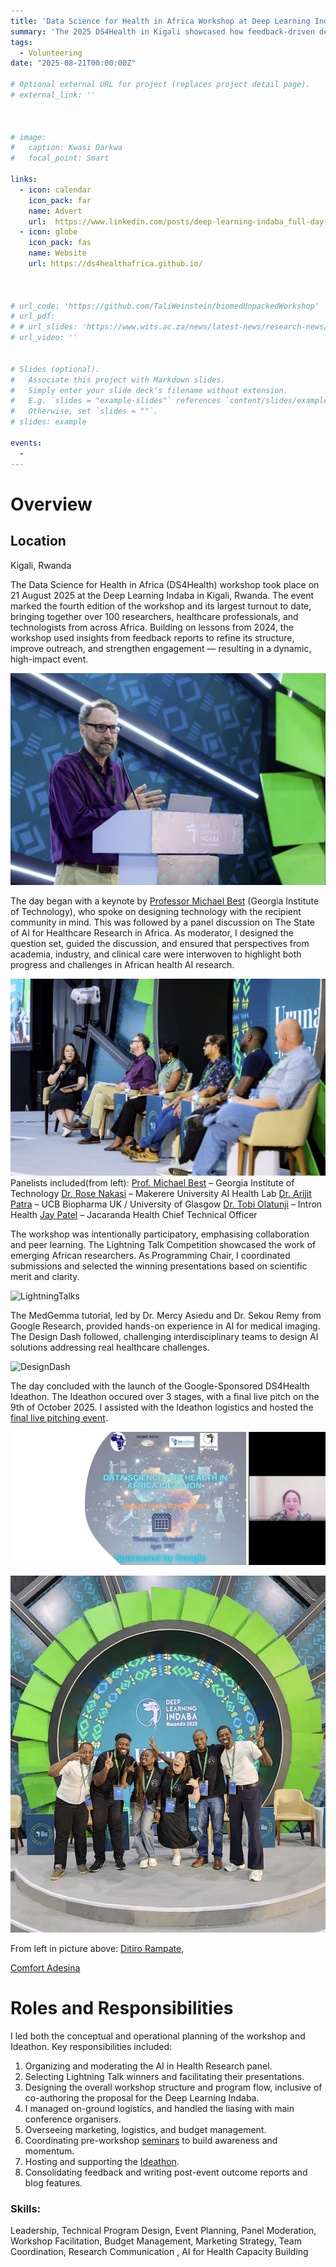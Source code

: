 ```yaml
---
title: 'Data Science for Health in Africa Workshop at Deep Learning Indaba 2025'
summary: 'The 2025 DS4Health in Kigali showcased how feedback-driven design, collaboration, and innovation transformed the workshop into one of the conference’s most engaging and impactful events.'
tags:
  - Volunteering
date: "2025-08-21T00:00:00Z"

# Optional external URL for project (replaces project detail page).
# external_link: ''



# image:
#   caption: Kwasi Darkwa
#   focal_point: Smart

links:
  - icon: calendar
    icon_pack: far
    name: Advert
    url:  https://www.linkedin.com/posts/deep-learning-indaba_full-day-workshops-2025-ugcPost-7364205938766966786-JimF?utm_source=share&utm_medium=member_desktop&rcm=ACoAACqUsloBag9mXbm5f-mMxS0riu1t-_Z_M0c
  - icon: globe
    icon_pack: fas
    name: Website
    url: https://ds4healthafrica.github.io/



# url_code: 'https://github.com/TaliWeinstein/biomedUnpackedWorkshop'
# url_pdf: 
# # url_slides: 'https://www.wits.ac.za/news/latest-news/research-news/2021/2021-11/eie-open-day-2021.html'
# url_video: ''


# Slides (optional).
#   Associate this project with Markdown slides.
#   Simply enter your slide deck's filename without extension.
#   E.g. `slides = "example-slides"` references `content/slides/example-slides.md`.
#   Otherwise, set `slides = ""`.
# slides: example

events:
  - 
---
```



# Overview

## Location
Kigali, Rwanda


The Data Science for Health in Africa (DS4Health) workshop took place on 21 August 2025 at the Deep Learning Indaba in Kigali, Rwanda. The event marked the fourth edition of the workshop and its largest turnout to date, bringing together over 100 researchers, healthcare professionals, and technologists from across Africa. Building on lessons from 2024, the workshop used insights from feedback reports to refine its structure, improve outreach, and strengthen engagement — resulting in a dynamic, high-impact event. 

![invitedSpeakers](keynote.png)

The day began with a keynote by [Professor Michael Best](https://mikeb.inta.gatech.edu/) (Georgia Institute of Technology), who spoke on designing technology with the recipient community in mind. This was followed by a panel discussion on The State of AI for Healthcare Research in Africa. As moderator, I designed the question set, guided the discussion, and ensured that perspectives from academia, industry, and clinical care were interwoven to highlight both progress and challenges in African health AI research.

![panel](panelDiscussion.png)
Panelists included(from left):
[Prof. Michael Best](https://mikeb.inta.gatech.edu/) – Georgia Institute of Technology
[Dr. Rose Nakasi](https://cocis.mak.ac.ug/faculty/information-technology/rose-nakasi/) – Makerere University AI Health Lab
[Dr. Arijit Patra](https://www.linkedin.com/in/arijit-patra-92a18457/) – UCB Biopharma UK / University of Glasgow
[Dr. Tobi Olatunji](http://intron.io/) – Intron Health
[Jay Patel](https://jacarandahealth.org/) – Jacaranda Health Chief Technical Officer


The workshop was intentionally participatory, emphasising collaboration and peer learning.
The Lightning Talk Competition showcased the work of emerging African researchers. As Programming Chair, I coordinated submissions and selected the winning presentations based on scientific merit and clarity.

![LightningTalks](lightningTalks.png)

The MedGemma tutorial, led by Dr. Mercy Asiedu and Dr. Sekou Remy from Google Research, provided hands-on experience in AI for medical imaging. The Design Dash followed, challenging interdisciplinary teams to design AI solutions addressing real healthcare challenges.

![DesignDash](DesignDash.png)

The day concluded with the launch of the Google-Sponsored DS4Health Ideathon. The Ideathon occured over 3 stages, with a final live pitch on the 9th of October 2025. I assisted with the Ideathon logistics and hosted the [final live pitching event](https://cassyni.com/series/JWAjLmN99Z4fd8mCJR9w6i).


![Ideathon](ideathon.png)





![inPersonTeam](organisers.png)


From left in picture above: 
[Ditiro Rampate](https://www.linkedin.com/in/ditiro-rampate-46a999a4/), 

 [Comfort Adesina](https://www.linkedin.com/in/comfort-adesina-77808b233/)

# Roles and Responsibilities
I led both the conceptual and operational planning of the workshop and Ideathon.
Key responsibilities included:
1. Organizing and moderating the AI in Health Research panel.
2. Selecting Lightning Talk winners and facilitating their presentations.
3. Designing the overall workshop structure and program flow, inclusive of co-authoring the proposal for the Deep Learning Indaba.
4. I managed on-ground logistics, and handled the liasing with main conference organisers.
5. Overseeing marketing, logistics, and budget management.
6. Coordinating pre-workshop [seminars](https://cassyni.com/series/SHSF3nqRsEe2LA6h5s6PmC) to build awareness and momentum.
7. Hosting and supporting the [Ideathon](https://cassyni.com/series/JWAjLmN99Z4fd8mCJR9w6i).
8. Consolidating feedback and writing post-event outcome reports and blog features. 


### Skills: 
Leadership, Technical Program Design, Event Planning, Panel Moderation, Workshop Facilitation, Budget Management, Marketing Strategy, Team Coordination, Research Communication , AI for Health Capacity Building

